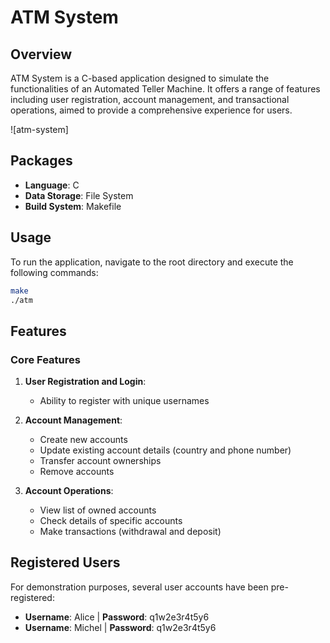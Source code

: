 # ATM System

## Overview

ATM System is a C-based application designed to simulate the functionalities of an Automated Teller Machine. It offers a range of features including user registration, account management, and transactional operations, aimed to provide a comprehensive experience for users.

![atm-system]

## Packages

- **Language**: C
- **Data Storage**: File System
- **Build System**: Makefile

## Usage

To run the application, navigate to the root directory and execute the following commands:

```bash
make
./atm
```

## Features

### Core Features

1. **User Registration and Login**:
   - Ability to register with unique usernames
  
2. **Account Management**:
   - Create new accounts
   - Update existing account details (country and phone number)
   - Transfer account ownerships
   - Remove accounts

3. **Account Operations**:
   - View list of owned accounts
   - Check details of specific accounts
   - Make transactions (withdrawal and deposit)

## Registered Users

For demonstration purposes, several user accounts have been pre-registered:

- **Username**: Alice | **Password**: q1w2e3r4t5y6
- **Username**: Michel | **Password**: q1w2e3r4t5y6
